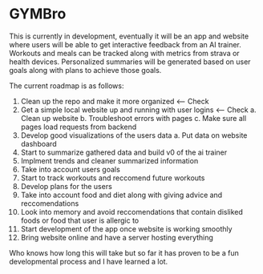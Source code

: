 # GYMBro

This is currently in development, eventually it will be an app and website where users will be able to get interactive feedback from an AI trainer. Workouts and meals can be tracked along with metrics from strava or health devices. Personalized summaries will be generated based on user goals along with plans to achieve those goals.

The current roadmap is as follows:

1. Clean up the repo and make it more organized <-- Check
2. Get a simple local website up and running with user logins <-- Check
  a. Clean up website
  b. Troubleshoot errors with pages
  c. Make sure all pages load requests from backend
3. Develop good visualizations of the users data
  a. Put data on website dashboard
4. Start to summarize gathered data and build v0 of the ai trainer
5. Implment trends and cleaner summarized information
6. Take into account users goals
7. Start to track workouts and reccomend future workouts
8. Develop plans for the users
9. Take into account food and diet along with giving advice and reccomendations
10. Look into memory and avoid reccomendations that contain disliked foods or food that user is allergic to
11. Start development of the app once website is working smoothly
12. Bring website online and have a server hosting everything

Who knows how long this will take but so far it has proven to be a fun developmental process and I have learned a lot. 

